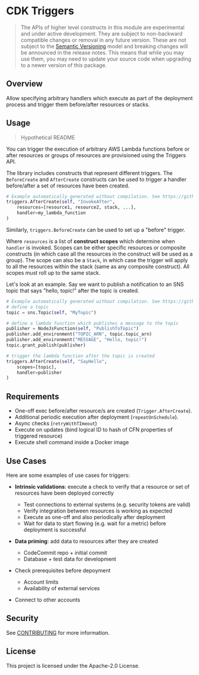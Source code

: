# CDK Triggers

> The APIs of higher level constructs in this module are experimental and under active development.
> They are subject to non-backward compatible changes or removal in any future version. These are
> not subject to the [Semantic Versioning](https://semver.org/) model and breaking changes will be
> announced in the release notes. This means that while you may use them, you may need to update
> your source code when upgrading to a newer version of this package.

## Overview

Allow specifying arbitrary handlers which execute as part of the deployment process and trigger them before/after resources or stacks.

## Usage

> Hypothetical README

You can trigger the execution of arbitrary AWS Lambda functions before or after resources or groups of resources are provisioned using the Triggers API.

The library includes constructs that represent different triggers. The `BeforeCreate` and `AfterCreate` constructs can be used to trigger a handler before/after a set of resources have been created.

```python
# Example automatically generated without compilation. See https://github.com/aws/jsii/issues/826
triggers.AfterCreate(self, "InvokeAfter",
    resources=[resource1, resource2, stack, ...],
    handler=my_lambda_function
)
```

Similarly, `triggers.BeforeCreate` can be used to set up a "before" trigger.

Where `resources` is a list of **construct scopes** which determine when `handler` is invoked. Scopes can be either specific resources or composite constructs (in which case all the resources in the construct will be used as a group). The scope can also be a `Stack`, in which case the trigger will apply to all the resources within the stack (same as any composite construct). All scopes must roll up to the same stack.

Let's look at an example. Say we want to publish a notification to an SNS topic that says "hello, topic!" after the topic is created.

```python
# Example automatically generated without compilation. See https://github.com/aws/jsii/issues/826
# define a topic
topic = sns.Topic(self, "MyTopic")

# define a lambda function which publishes a message to the topic
publisher = NodeJsFunction(self, "PublishToTopic")
publisher.add_environment("TOPIC_ARN", topic.topic_arn)
publisher.add_environment("MESSAGE", "Hello, topic!")
topic.grant_publish(publisher)

# trigger the lambda function after the topic is created
triggers.AfterCreate(self, "SayHello",
    scopes=[topic],
    handler=publisher
)
```

## Requirements

* One-off exec before/after resource/s are created (`Trigger.AfterCreate`).
* Additional periodic execution after deployment (`repeatOnSchedule`).
* Async checks (`retryWithTImeout`)
* Execute on updates (bind logical ID to hash of CFN properties of triggered resource)
* Execute shell command inside a Docker image

## Use Cases

Here are some examples of use cases for triggers:

* **Intrinsic validations**: execute a check to verify that a resource or set of resources have been deployed correctly

  * Test connections to external systems (e.g. security tokens are valid)
  * Verify integration between resources is working as expected
  * Execute as one-off and also periodically after deployment
  * Wait for data to start flowing (e.g. wait for a metric) before deployment is successful
* **Data priming**: add data to resources after they are created

  * CodeCommit repo + initial commit
  * Database + test data for development
* Check prerequisites before depoyment

  * Account limits
  * Availability of external services
* Connect to other accounts

## Security

See [CONTRIBUTING](CONTRIBUTING.md#security-issue-notifications) for more information.

## License

This project is licensed under the Apache-2.0 License.
